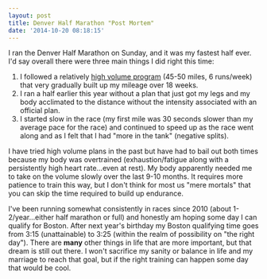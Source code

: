 ```yaml
---
layout: post
title: Denver Half Marathon "Post Mortem"
date: '2014-10-20 08:18:15'
---
```


I ran the Denver Half Marathon on Sunday, and it was my fastest half ever.  I'd say overall there were three main things I did right this time:

1. I followed a relatively [high volume program](http://smile.amazon.com/Hansons-Half-Marathon-Method-Your-Best/dp/1937715191/ref=smi_www_rcolv2_go_smi?_encoding=UTF8&*Version*=1&*entries*=0) (45-50 miles, 6 runs/week) that very gradually built up my mileage over 18 weeks.
2. I ran a half earlier this year without a plan that just got my legs and my body acclimated to the distance without the intensity associated with an official plan.
3. I started slow in the race (my first mile was 30 seconds slower than my average pace for the race) and continued to speed up as the race went along and as I felt that I had "more in the tank" (negative splits).

I have tried high volume plans in the past but have had to bail out both times because my body was overtrained (exhaustion/fatigue along with a persistently high heart rate...even at rest).  My body apparently needed me to take on the volume slowly over the last 9-10 months.  It requires more patience to train this way, but I don't think for most us "mere mortals" that you can skip the time required to build up endurance.

I've been running somewhat consistently in races since 2010 (about 1-2/year...either half marathon or full) and honestly am hoping some day I can qualify for Boston.  After next year's birthday my Boston qualifying time goes from 3:15 (unattainable) to 3:25 (within the realm of possibility on "the right day").  There are **many** other things in life that are more important, but that dream is still out there.  I won't sacrifice my sanity or balance in life and my marriage to reach that goal, but if the right training can happen some day that would be cool.